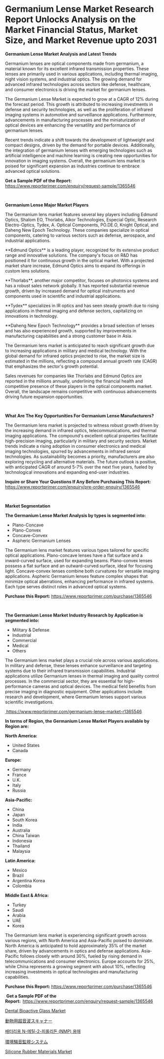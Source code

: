<p><h1>Germanium Lense Market Research Report Unlocks Analysis on the Market Financial Status, Market Size, and Market Revenue upto 2031</h1></p><p><strong>Germanium Lense Market Analysis and Latest Trends</strong></p>
<p><p>Germanium lenses are optical components made from germanium, a material known for its excellent infrared transmission properties. These lenses are primarily used in various applications, including thermal imaging, night vision systems, and industrial optics. The growing demand for advanced infrared technologies across sectors like defense, healthcare, and consumer electronics is driving the market for germanium lenses.</p><p>The Germanium Lense Market is expected to grow at a CAGR of 12% during the forecast period. This growth is attributed to increasing investments in defense and security technologies, as well as the proliferation of infrared imaging systems in automotive and surveillance applications. Furthermore, advancements in manufacturing processes and the miniaturization of optical devices are enhancing the versatility and performance of germanium lenses.</p><p>Recent trends indicate a shift towards the development of lightweight and compact designs, driven by the demand for portable devices. Additionally, the integration of germanium lenses with emerging technologies such as artificial intelligence and machine learning is creating new opportunities for innovation in imaging systems. Overall, the germanium lens market is poised for significant expansion as industries continue to embrace advanced optical solutions.</p></p>
<p><strong>Get a Sample PDF of the Report:&nbsp;</strong> <a href="https://www.reportprimer.com/enquiry/request-sample/1365546">https://www.reportprimer.com/enquiry/request-sample/1365546</a></p>
<p>&nbsp;</p>
<p><strong>Germanium Lense Major Market Players</strong></p>
<p><p>The Germanium lens market features several key players including Edmund Optics, Shalom EO, Thorlabs, Alkor Technologies, Especial Optic, Research Electro-Optics, Tydex, A. Optical Components, PO.DE.O, Knight Optical, and Daheng New Epoch Technology. These companies specialize in optical components, catering to various sectors such as defense, aerospace, and industrial applications.</p><p>**Edmund Optics** is a leading player, recognized for its extensive product range and innovative solutions. The company's focus on R&D has positioned it for continuous growth in the optical market. With a projected market share increase, Edmund Optics aims to expand its offerings in custom lens solutions.</p><p>**Thorlabs**, another major competitor, focuses on photonics systems and has a robust sales network globally. It has reported substantial revenue growth, driven by increased demand for optical instruments and components used in scientific and industrial applications.</p><p>**Tydex** specializes in IR optics and has seen steady growth due to rising applications in thermal imaging and defense sectors, capitalizing on innovations in technology. </p><p>**Daheng New Epoch Technology** provides a broad selection of lenses and has also experienced growth, supported by improvements in manufacturing capabilities and a strong customer base in Asia.</p><p>The Germanium lens market is anticipated to reach significant growth due to increasing applications in military and medical technology. With the global demand for infrared optics projected to rise, the market size is estimated in the millions, reflecting a compound annual growth rate (CAGR) that emphasizes the sector's growth potential.</p><p>Sales revenues for companies like Thorlabs and Edmund Optics are reported in the millions annually, underlining the financial health and competitive presence of these players in the optical components market. Overall, the landscape remains competitive with continuous advancements driving future expansion opportunities.</p></p>
<p>&nbsp;</p>
<p><strong>What Are The Key Opportunities For Germanium Lense Manufacturers?</strong></p>
<p><p>The Germanium lens market is projected to witness robust growth driven by the increasing demand in infrared optics, telecommunications, and thermal imaging applications. The compound's excellent optical properties facilitate high-precision imaging, particularly in military and security sectors. Market trends indicate a rising adoption in consumer electronics and medical imaging technologies, spurred by advancements in infrared sensor technologies. As sustainability becomes a priority, manufacturers are also exploring recycling and alternative materials. The future outlook is positive, with anticipated CAGR of around 5-7% over the next five years, fueled by technological innovations and expanding end-user industries.</p></p>
<p><strong>Inquire or Share Your Questions If Any Before Purchasing This Report:</strong> <a href="https://www.reportprimer.com/enquiry/pre-order-enquiry/1365546">https://www.reportprimer.com/enquiry/pre-order-enquiry/1365546</a></p>
<p>&nbsp;</p>
<p><strong>Market Segmentation</strong></p>
<p><strong>The Germanium Lense Market Analysis by types is segmented into:</strong></p>
<p><ul><li>Plano-Concave</li><li>Plano-Convex</li><li>Concave-Convex</li><li>Aspheric Germanium Lenses</li></ul></p>
<p><p>The Germanium lens market features various types tailored for specific optical applications. Plano-concave lenses have a flat surface and a inward-curved surface, used for expanding beams. Plano-convex lenses possess a flat surface and an outward-curved surface, ideal for focusing light. Concave-convex lenses combine both curvatures for versatile imaging applications. Aspheric Germanium lenses feature complex shapes that minimize optical aberrations, enhancing performance in infrared systems. Each type serves distinct roles in advanced optical systems.</p></p>
<p><strong>Purchase this Report:&nbsp;</strong><a href="https://www.reportprimer.com/purchase/1365546">https://www.reportprimer.com/purchase/1365546</a></p>
<p>&nbsp;</p>
<p><strong>The Germanium Lense Market Industry Research by Application is segmented into:</strong></p>
<p><ul><li>Military & Defense</li><li>Industrial</li><li>Commercial</li><li>Medical</li><li>Others</li></ul></p>
<p><p>The Germanium lens market plays a crucial role across various applications. In military and defense, these lenses enhance surveillance and targeting systems due to their infrared transmission capabilities. Industrial applications utilize Germanium lenses in thermal imaging and quality control processes. In the commercial sector, they are essential for high-performance cameras and optical devices. The medical field benefits from precise imaging in diagnostic equipment. Other applications include research and development, where Germanium lenses support various scientific investigations.</p></p>
<p><a href="https://www.reportprimer.com/germanium-lense-market-r1365546">&nbsp;https://www.reportprimer.com/germanium-lense-market-r1365546</a></p>
<p><strong>In terms of Region, the Germanium Lense Market Players available by Region are:</strong></p>
<p>
    <p> <strong> North America: </strong>
        <ul>
            <li>United States</li>
            <li>Canada</li>
        </ul>
        </p> 
    <p> <strong> Europe: </strong>
        <ul>
            <li>Germany</li>
            <li>France</li>
            <li>U.K.</li>
            <li>Italy</li>
            <li>Russia</li>
        </ul>
        </p> 
    <p> <strong> Asia-Pacific: </strong>
        <ul>
            <li>China</li>
            <li>Japan</li>
            <li>South Korea</li>
            <li>India</li>
            <li>Australia</li>
            <li>China Taiwan</li>
            <li>Indonesia</li>
            <li>Thailand</li>
            <li>Malaysia</li>
        </ul>
        </p> 
    <p> <strong> Latin America: </strong>
        <ul>
            <li>Mexico</li>
            <li>Brazil</li>
            <li>Argentina Korea</li>
            <li>Colombia</li>
        </ul>
        </p> 
    <p> <strong> Middle East & Africa: </strong>
        <ul>
            <li>Turkey</li>
            <li>Saudi</li>
            <li>Arabia</li>
            <li>UAE</li>
            <li>Korea</li>
        </ul>
    </p>
    </p>
<p><p>The Germanium lens market is experiencing significant growth across various regions, with North America and Asia-Pacific poised to dominate. North America is anticipated to hold approximately 35% of the market share, driven by advancements in optics and defense applications. Asia-Pacific follows closely with around 30%, fueled by rising demand in telecommunications and consumer electronics. Europe accounts for 25%, while China represents a growing segment with about 10%, reflecting increasing investments in optical technologies and manufacturing capabilities.</p></p>
<p><strong>Purchase this Report: </strong><a href="https://www.reportprimer.com/purchase/1365546">https://www.reportprimer.com/purchase/1365546</a></p>
<p>&nbsp;<strong>Get a Sample PDF of the Report:&nbsp;&nbsp;</strong><a href="https://www.reportprimer.com/enquiry/request-sample/1365546">https://www.reportprimer.com/enquiry/request-sample/1365546</a></p>
<p><strong></strong></p>
<p><p><a href="https://github.com/Annahawkins697/Market-Research-Report-List-1/blob/main/dental-bioactive-glass-market.md">Dental Bioactive Glass Market</a></p><p><a href="https://medium.com/@jaydawisoky2014/%E6%88%90%E9%95%B7%E3%81%AE%E5%8F%AF%E8%83%BD%E6%80%A7%E3%82%92%E5%BC%95%E3%81%8D%E5%87%BA%E3%81%99-2024%E5%B9%B4%E3%81%8B%E3%82%892031%E5%B9%B4%E3%81%AE%E6%9C%9F%E9%96%93%E3%81%AB%E3%81%8A%E3%81%91%E3%82%8B%E5%8B%95%E7%89%A9%E7%94%A8%E8%B6%85%E9%9F%B3%E6%B3%A2%E3%82%B9%E3%82%AD%E3%83%A3%E3%83%8A%E3%83%BC%E5%B8%82%E5%A0%B4%E3%81%AE%E6%88%A6%E7%95%A5%E7%9A%84%E5%88%86%E6%9E%90%E3%81%AE%E4%BA%88%E6%B8%AC-80b4d08323ff?postPublishedType=repub">動物用超音波スキャナー</a></p><p><a href="https://medium.com/@phillipdelgado1955/n-%EB%A9%94%ED%8B%B8-2-%ED%94%BC%EB%A1%A4%EB%A6%AC%EB%8F%88-nmp-%EB%B0%B0%ED%84%B0%EB%A6%AC%EC%9A%A9-%EC%9A%A9%EB%A7%A4-%EC%8B%9C%EC%9E%A5-%EC%A0%84%EB%A7%9D-%EB%B0%8F-%EC%8B%9C%EC%9E%A5-%EC%A0%90%EC%9C%A0%EC%9C%A8-%EB%B6%84%EC%84%9D-%EC%84%B1%EC%9E%A5-%EC%B6%94%EC%84%B8-%EB%B0%8F-%EC%8B%9C%EC%9E%A5-%EC%98%88%EC%B8%A1-2024-2031-41c291a8ef45">배터리용 N-메틸-2-피롤리돈 (NMP) 용매</a></p><p><a href="https://medium.com/@jaydawisoky2014/%E3%82%B0%E3%83%AD%E3%83%BC%E3%83%90%E3%83%AB%E7%92%B0%E5%A2%83%E9%A8%92%E9%9F%B3%E3%83%A2%E3%83%8B%E3%82%BF%E3%83%AA%E3%83%B3%E3%82%B0%E3%82%B7%E3%82%B9%E3%83%86%E3%83%A0%E5%B8%82%E5%A0%B4%E3%81%AE%E8%A6%8F%E6%A8%A1%E3%81%A8%E3%82%B7%E3%82%A7%E3%82%A2%E5%88%86%E6%9E%90-%E8%A3%BD%E5%93%81%E3%82%BF%E3%82%A4%E3%83%97%E5%88%A5-%E3%82%A2%E3%83%97%E3%83%AA%E3%82%B1%E3%83%BC%E3%82%B7%E3%83%A7%E3%83%B3%E5%88%A5-%E5%9C%B0%E5%9F%9F%E5%88%A5-%E4%BA%88%E6%B8%AC-2024%E5%B9%B4-2031%E5%B9%B4-5a0caee03110?postPublishedType=repub">環境騒音監視システム</a></p><p><a href="https://www.linkedin.com/pulse/global-silicone-rubber-materials-market-size-expected-reach-whhgc?trackingId=d260SvXERxGlHZcARPNxdg%3D%3D">Silicone Rubber Materials Market</a></p></p>